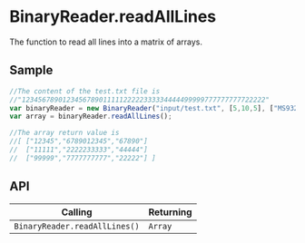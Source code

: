 # BinaryReader.readAllLines

The function to read all lines into a matrix of arrays.

## Sample

```javascript
//The content of the test.txt file is 
//"123456789012345678901111122222333334444499999777777777722222"
var binaryReader = new BinaryReader("input/test.txt", [5,10,5], ["MS932","MS932","MS932"], 20); 
var array = binaryReader.readAllLines();	

//The array return value is
//[ ["12345","6789012345","67890"]
//  ["11111","2222233333","44444"]
//  ["99999","7777777777","22222"] ]
```

## API

| Calling | Returning |
|---|---|
| `BinaryReader.readAllLines()` | `Array` |